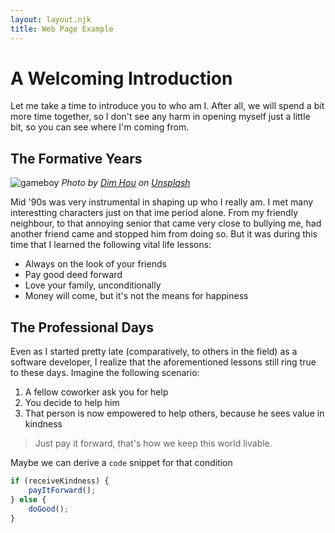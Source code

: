```yaml
---
layout: layout.njk
title: Web Page Example
---
```


# A Welcoming Introduction

Let me take a time to introduce you to who am I. After all, we will spend a bit more time together, so I don't see any harm in opening myself just a little bit, so you can see where I'm coming from.

## The Formative Years

![gameboy](./images/gameboy.jpg)
*Photo by <a href="https://unsplash.com/@dimhou?utm_source=unsplash&utm_medium=referral&utm_content=creditCopyText">Dim Hou</a> on <a href="https://unsplash.com/s/photos/nineties?utm_source=unsplash&utm_medium=referral&utm_content=creditCopyText">Unsplash</a>*

Mid '90s was very instrumental in shaping up who I really am. I met many interestting characters just on that ime period alone. From my friendly neighbour, to that annoying senior that came very close to bullying me, had another friend came and stopped him from doing so. But it was during this time that I learned the following vital life lessons:

- Always on the look of your friends
- Pay good deed forward
- Love your family, unconditionally
- Money will come, but it's not the means for happiness

## The Professional Days

Even as I started pretty late (comparatively, to others in the field) as a software developer, I realize that the aforementioned lessons still ring true to these days. Imagine the following scenario:

1. A fellow coworker ask you for help
2. You decide to help him
3. That person is now empowered to help others, because he sees value in kindness

> Just pay it forward, that's how we keep this world livable.

Maybe we can derive a `code` snippet for that condition

```js
if (receiveKindness) {
    payItForward();
} else {
    doGood();
}
```